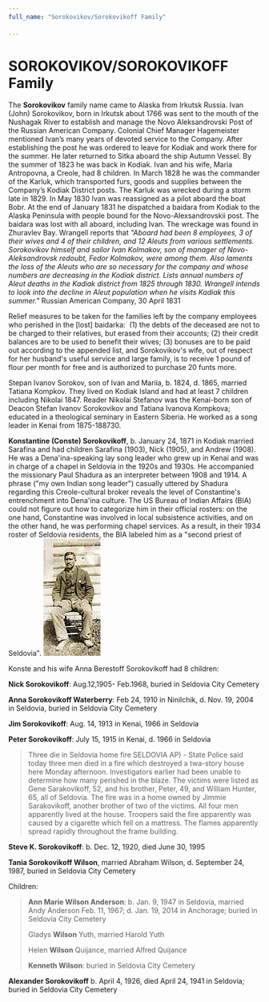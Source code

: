 ```yaml
---
full_name: "Sorokovikov/Sorokovikoff Family"

---
```

# SOROKOVIKOV/SOROKOVIKOFF Family

The **Sorokovikov** family name came to Alaska from Irkutsk Russia. Ivan
(John) Sorokovikov, born in Irkutsk about 1766 was sent to the mouth of
the Nushagak River to establish and manage the Novo Aleksandrovski Post
of the Russian American Company. Colonial Chief Manager Hagemeister
mentioned Ivan’s many years of devoted service to the Company. After
establishing the post he was ordered to leave for Kodiak and work there
for the summer. He later returned to Sitka aboard the ship Autumn
Vessel. By the summer of 1823 he was back in Kodiak. Ivan and his wife,
Maria Antropovna, a Creole, had 8 children. In March 1828 he was the
commander of the Karluk, which transported furs, goods and supplies
between the Company’s Kodiak District posts. The Karluk was wrecked
during a storm late in 1829. In May 1830 Ivan was reassigned as a pilot
aboard the boat Bobr. At the end of January 1831 he dispatched a baidara
from Kodiak to the Alaska Peninsula with people bound for the
Novo-Alexsandrovskii post. The baidara was lost with all aboard,
including Ivan. The wreckage was found in Zhuravlev Bay. Wrangell
reports that *"Aboard had been 8 employees, 3 of their wives and 4 of
their children, and 12 Aleuts from various settlements. Sorokovikov
himself and sailor Ivan Kolmakov, son of manager of Novo-Aleksandrovsk
redoubt, Fedor Kolmakov, were among them. Also laments the loss of the
Aleuts who are so necessary for the company and whose numbers are
decreasing in the Kodiak district. Lists annual numbers of Aleut deaths
in the Kadiak district from 1825 through 1830. Wrangell intends to look
into the decline in Aleut population when he visits Kadiak this
summer."* Russian American Company, 30 April 1831

Relief measures to be taken for the families left by the company
employees who perished in the \[lost\] baidarka:  (1) the debts of the
deceased are not to be charged to their relatives, but erased from their
accounts; (2) their credit balances are to be used to benefit their
wives; (3) bonuses are to be paid out according to the appended list,
and Sorokovikov's wife, out of respect for her husband's useful service
and large family, is to receive 1 pound of flour per month for free and
is authorized to purchase 20 funts more. 

Stepan Ivanov Sorokov, son of Ivan and Mariia, b. 1824, d. 1865, married
Tatiana Kompkov. They lived on Kodiak Island and had at least 7 children
including Nikolai 1847. Reader Nikolai Stefanov was the Kenai-born son
of Deacon Stefan Ivanov Sorokovikov and Tatiana Ivanova Kompkova;
educated in a theological seminary in Eastern Siberia. He worked as a
song leader in Kenai from
1875-188730.

**Konstantine (Conste) Sorokovikoff**, b. January 24, 1871 in Kodiak
married Sarafina and had children Sarafina (1903), Nick (1905), and
Andrew (1908). He was a Dena'ina-speaking lay song leader who grew up in
Kenai and was in charge of a chapel in Seldovia in the 1920s and 1930s.
He accompanied the missionary Paul Shadura as an interpreter between
1908 and 1914. A phrase ("my own Indian song leader") casually uttered
by Shadura regarding this Creole-cultural broker reveals the level of
Constantine's entrenchment into Dena'ina culture. The US Bureau of
Indian Affairs (BIA) could not figure out how to categorize him in their
official rosters: on the one hand, Constantine was involved in local
subsistence activities, and on the other hand, he was performing chapel
services. As a result, in their 1934 roster of Seldovia residents, the
BIA labeled him as a "second priest of Seldovia". ![](../assets/images/SOROKOVIKOV/media/image1.jpeg)

Konste and his wife Anna Berestoff Sorokovikoff had 8 children:

**Nick Sorokovikoff**: Aug.12,1905- Feb.1968, buried in Seldovia City
Cemetery

**Anna Sorokovikoff Waterberry**: Feb 24, 1910 in Ninilchik, d. Nov. 19,
2004 in Seldovia, buried in Seldovia City Cemetery

**Jim Sorokovikoff**: Aug. 14, 1913 in Kenai, 1966 in Seldovia

**Peter Sorokovikoff**: July 15, 1915 in Kenai, d. 1966 in Seldovia

> Three die in Seldovia home fire SELDOVIA AP) - State Police said today
> three men died in a fire which destroyed a twa-story house here Monday
> afternoon. Investigators earlier had been unable to determine how many
> perished in the blaze. The victims were listed as Gene Sarakovikoff,
> 52, and his brother, Peter, 49, and William Hunter, 65, all of
> Seldovia. The fire was in a home owned by Jimmie Sarakovikoff, another
> brother of two of the victims. All four men apparently lived at the
> house. Troopers said the fire apparently was caused by a cigarette
> which fell on a mattress. The flames apparently spread rapidly
> throughout the frame building.

**Steve K. Sorokovikoff**: b. Dec. 12, 1920, died June 30, 1995

**Tania Sorokovikoff Wilson**, married Abraham Wilson, d. September 24,
1987, buried in Seldovia City Cemetery

Children:

> **Ann Marie Wilson Anderson**: b. Jan. 9, 1947 in Seldovia, married
> Andy Anderson Feb. 11, 1967; d. Jan. 19, 2014 in Anchorage; buried in
> Seldovia City Cemetery
> 
> Gladys **Wilson** Yuth, married Harold Yuth
> 
> Helen **Wilson** Quijance, married Alfred Quijance
> 
> **Kenneth Wilson**: buried in Seldovia City Cemetery

**Alexander Sorokovikoff** b. April 4, 1926, died April 24, 1941 in
Seldovia; buried in Seldovia City Cemetery

